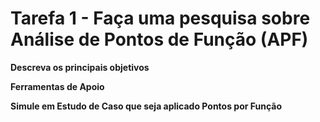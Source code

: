 # Tarefa 1 - Faça uma pesquisa sobre Análise de Pontos de Função (APF)

**Descreva os principais objetivos**

**Ferramentas de Apoio**

**Simule em Estudo de Caso que seja aplicado Pontos por Função**
